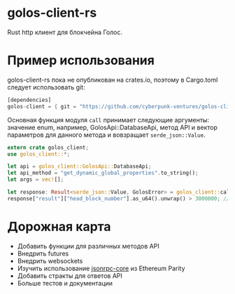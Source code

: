 # golos-client-rs

Rust http клиент для блокчейна Голос.

# Пример использования

golos-client-rs пока не опубликован на crates.io, поэтому в Cargo.toml следует использовать git:

```rust
[dependencies]
golos-client = { git = "https://github.com/cyberpunk-ventures/golos-client-rs" }
```

Основная функция модуля `call` принимает следующие аргументы: значение enum, например, GolosApi::DatabaseApi, метод API и вектор параметров для данного метода и вовзращает `serde_json::Value`.

```rust
extern crate golos_client;
use golos_client::*;

let api = golos_client::GolosApi::DatabaseApi;
let api_method = "get_dynamic_global_properties".to_string();
let args = vec![];

let response: Result<serde_json::Value, GolosError> = golos_client::call(api, api_method, args);
response["result"]["head_block_number"].as_u64().unwrap() > 3000000; // true
```

# Дорожная карта

* Добавить функции для различных методов API
* Внедрить futures
* Внедрить websockets
* Изучить использование [jsonrpc-core](https://github.com/ethcore/jsonrpc) из Ethereum Parity
* Добавить стракты для ответов API
* Больше тестов и документации
